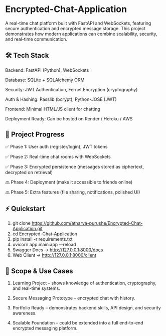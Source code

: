 # Encrypted-Chat-Application
A real-time chat platform built with FastAPI and WebSockets, featuring secure authentication and encrypted message storage.
This project demonstrates how modern applications can combine scalability, security, and real-time communication.

## 🛠️ Tech Stack

Backend: FastAPI (Python), WebSockets

Database: SQLite + SQLAlchemy ORM

Security: JWT Authentication, Fernet Encryption (cryptography)

Auth & Hashing: Passlib (bcrypt), Python-JOSE (JWT)

Frontend: Minimal HTML/JS client for chatting

Deployment Ready: Can be hosted on Render / Heroku / AWS

## 🚧 Project Progress

✅ Phase 1: User auth (register/login), JWT tokens

✅ Phase 2: Real-time chat rooms with WebSockets

✅ Phase 3: Encrypted persistence (messages stored as ciphertext, decrypted on retrieval)

🔜 Phase 4: Deployment (make it accessible to friends online)

🔜 Phase 5: Extra features (file sharing, notifications, polished UI)


## ⚡ Quickstart
1) git clone https://github.com/atharva-purushe/Encrypted-Chat-Application.git
2) cd Encrypted-Chat-Application
3) pip install -r requirements.txt
4) uvicorn app.main:app --reload
5) Swagger Docs → http://127.0.0.1:8000/docs
6) Web Client → http://127.0.0.1:8000/client

## 🎯 Scope & Use Cases

1) Learning Project – shows knowledge of authentication, cryptography, and real-time systems.

2) Secure Messaging Prototype – encrypted chat with history.

3) Portfolio Ready – demonstrates backend skills, API design, and security awareness.

4) Scalable Foundation – could be extended into a full end-to-end encrypted messaging platform.

